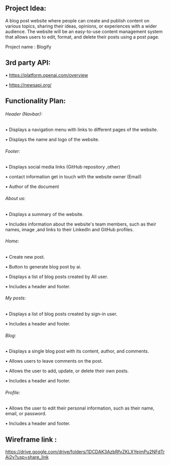 ## Project Idea:

A blog post website where people can create and publish content on various topics, sharing their ideas, opinions, or experiences with a wider audience. The website will be an easy-to-use content management system that allows users to edit, format, and delete their posts using a post page.

Project name : Blogify

## 3rd party API:

•	https://platform.openai.com/overview

•	https://newsapi.org/

## Functionality Plan:

###### Header (Navbar):

•	Displays a navigation menu with links to different pages of the website.

•	Displays the name and logo of the website.

###### Footer:

•	Displays social media links (GitHub repository ,other)

•	contact information get in touch with the website owner (Email)

•	Author of the document

###### About us:

•	Displays a summary of the website.

•	Includes information about the website's team members, such as their names, image ,and links to their LinkedIn and GitHub profiles.

###### Home:

•	Create new post.

•	Button to generate blog post by ai. 

•	Displays a list of blog posts created by All user.

•	Includes a header and footer. 

###### My posts:

•	Displays a list of blog posts created by sign-in user.

•	Includes a header and footer. 

###### Blog:

•	Displays a single blog post with its content, author, and comments.

•	Allows users to leave comments on the post.

•	Allows the user to add, update, or delete their own posts.

•	Includes a header and footer. 

###### Profile:

•	Allows the user to edit their personal information, such as their name, email, or password.

•	Includes a header and footer. 

## Wireframe link : 
https://drive.google.com/drive/folders/1DCDAK3AzbRfvZKLXYejmPu2NFdTrAj2y?usp=share_link
